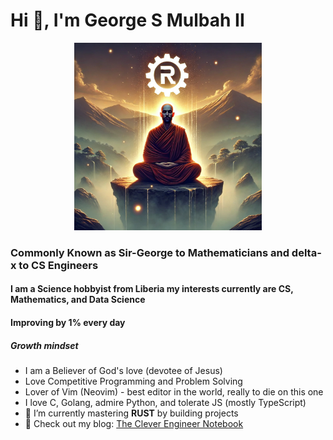<h1>Hi 👋, I'm George S Mulbah II</h1>
<p align="center">
  <img src="https://github.com/sir-george2500/custome_images/blob/main/images/rust.png" style="width: 300px; height: auto;" alt="Rust Image">
</p>
<h3>Commonly Known as Sir-George to Mathematicians and delta-x to CS Engineers</h3>
<h4>I am a Science hobbyist from Liberia my interests currently are CS, Mathematics, and Data Science</h4>
<h4>Improving by 1% every day</h4>
<h5>Growth mindset</h5>

- I am a Believer of God's love (devotee of Jesus)
- Love Competitive Programming and Problem Solving 
- Lover of Vim (Neovim) - best editor in the world, really to die on this one
- I love C, Golang, admire Python, and tolerate JS (mostly TypeScript)
- 🌱 I’m currently mastering **RUST** by building projects
- 📝 Check out my blog: [The Clever Engineer Notebook](https://cleverengineer.substack.com/)


